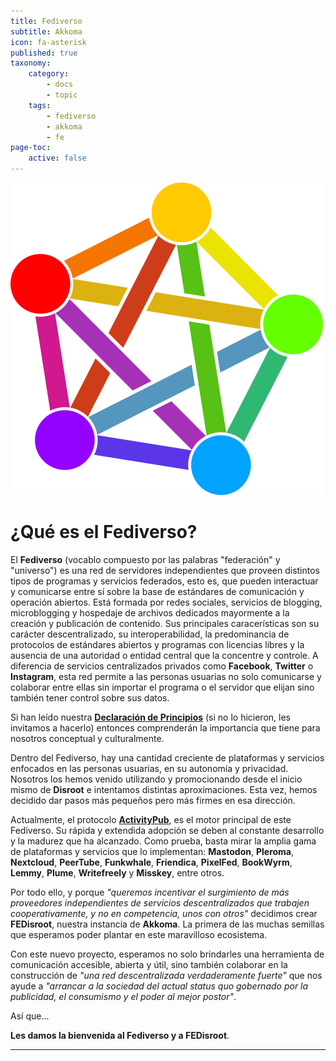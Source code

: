 ```yaml
---
title: Fediverso
subtitle: Akkoma
icon: fa-asterisk
published: true
taxonomy:
    category:
        - docs
        - topic
    tags:
        - fediverso
        - akkoma
        - fe
page-toc:
    active: false
---
```


![](fediverse.png)
# ¿Qué es el Fediverso?

El **Fediverso** (vocablo compuesto por las palabras "federación" y "universo") es una red de servidores independientes que proveen distintos tipos de programas y servicios federados, esto es, que pueden interactuar y comunicarse entre sí sobre la base de estándares de comunicación y operación abiertos. Está formada por redes sociales, servicios de blogging, microblogging y hospedaje de archivos dedicados mayormente a la creación y publicación de contenido. Sus principales caracerísticas son su carácter descentralizado, su interoperabilidad, la predominancia de protocolos de estándares abiertos y programas con licencias libres y la ausencia de una autoridad o entidad central que la concentre y controle. A diferencia de servicios centralizados privados como **Facebook**, **Twitter** o **Instagram**, esta red permite a las personas usuarias no solo comunicarse y colaborar entre ellas sin importar el programa o el servidor que elijan sino también tener control sobre sus datos.

Si han leído nuestra [**Declaración de Principios**](https://disroot.org/es/mission-statement) (si no lo hicieron, les invitamos a hacerlo) entonces comprenderán la importancia que tiene para nosotros conceptual y culturalmente.

Dentro del Fediverso, hay una cantidad creciente de plataformas y servicios enfocados en las personas usuarias, en su autonomía y privacidad. Nosotros los hemos venido utilizando y promocionando desde el inicio mismo de **Disroot** e intentamos distintas aproximaciones. Esta vez, hemos decidido dar pasos más pequeños pero más firmes en esa dirección.

Actualmente, el protocolo [**ActivityPub**](https://www.w3.org/TR/activitypub/), es el motor principal de este Fediverso. Su rápida y extendida adopción se deben al constante desarrollo y la madurez que ha alcanzado. Como prueba, basta mirar la amplia gama de plataformas y servicios que lo implementan: **Mastodon**, **Pleroma**, **Nextcloud**, **PeerTube**, **Funkwhale**, **Friendica**, **PixelFed**, **BookWyrm**, **Lemmy**, **Plume**, **Writefreely** y **Misskey**, entre otros.

Por todo ello, y porque _"queremos incentivar el surgimiento de más proveedores independientes de servicios descentralizados que trabajen cooperativamente, y no en competencia, unos con otros"_ decidimos crear **FEDisroot**, nuestra instancia de **Akkoma**. La primera de las muchas semillas que esperamos poder plantar en este maravilloso ecosistema.

Con este nuevo proyecto, esperamos no solo brindarles una herramienta de comunicación accesible, abierta y útil, sino también colaborar en la construcción de _"una red descentralizada verdaderamente fuerte"_ que nos ayude a _"arrancar a la sociedad del actual status quo gobernado por la publicidad, el consumismo y el poder al mejor postor"_.

Así que...

**Les damos la bienvenida al Fediverso y a FEDisroot**.

---
